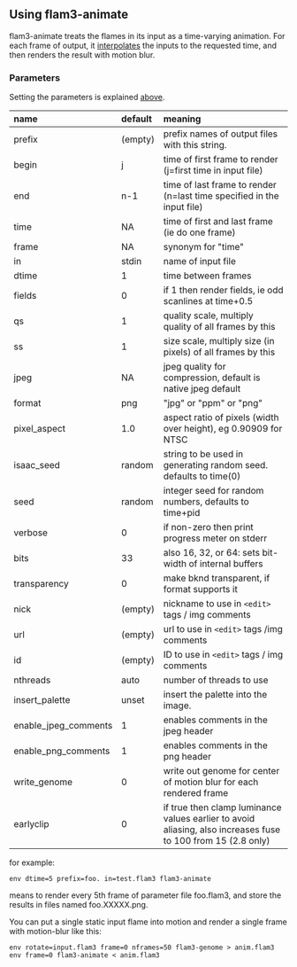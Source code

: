 ## Using flam3-animate ##

flam3-animate treats the flames in its input as a time-varying animation.
For each frame of output, it [interpolates](Interpolation.md) the inputs to the requested time,
and then renders the result with motion blur.

### Parameters ###

Setting the parameters is explained [above](CommandLineOverview.md).

| **name** | **default** | **meaning** |
|:---------|:------------|:------------|
| prefix   | (empty)     | prefix names of output files with this string. |
| begin    | j           | time of first frame to render (j=first time in input file) |
| end      | n-1         | time of last frame to render (n=last time specified in the input file) |
| time     | NA          | time of first and last frame (ie do one frame) |
| frame    | NA          | synonym for "time" |
| in       | stdin       | name of input file |
| dtime    | 1           | time between frames |
| fields   | 0           | if 1 then render fields, ie odd scanlines at time+0.5 |
| qs       | 1           | quality scale, multiply quality of all frames by this |
| ss       | 1           | size scale, multiply size (in pixels) of all frames by this |
| jpeg     | NA          | jpeg quality for compression, default is native jpeg default |
| format   | png         | "jpg" or "ppm" or "png" |
| pixel\_aspect | 1.0         | aspect ratio of pixels (width over height), eg 0.90909 for NTSC |
| isaac\_seed | random      | string to be used in generating random seed. defaults to time(0) |
| seed     | random      | integer seed for random numbers, defaults to time+pid |
| verbose  | 0           | if non-zero then print progress meter on stderr |
| bits     | 33          | also 16, 32, or 64: sets bit-width of internal buffers |
| transparency | 0           | make bknd transparent, if format supports it |
| nick     | (empty)     | nickname to use in `<edit>` tags / img comments |
| url      | (empty)     | url to use in `<edit>` tags /img comments |
| id       | (empty)     | ID to use in `<edit>` tags / img comments |
| nthreads | auto        | number of threads to use |
| insert\_palette | unset       | insert the palette into the image. |
| enable\_jpeg\_comments | 1           | enables comments in the jpeg header |
| enable\_png\_comments | 1           | enables comments in the png header |
| write\_genome | 0           | write out genome for center of motion blur for each rendered frame |
| earlyclip | 0           | if true then clamp luminance values earlier to avoid aliasing, also increases fuse to 100 from 15 (2.8 only) |

for example:
```
env dtime=5 prefix=foo. in=test.flam3 flam3-animate
```
means to render every 5th frame of parameter file foo.flam3, and store
the results in files named foo.XXXXX.png.

You can put a single static input flame into motion and render a single frame with motion-blur like this:
```
env rotate=input.flam3 frame=0 nframes=50 flam3-genome > anim.flam3
env frame=0 flam3-animate < anim.flam3
```